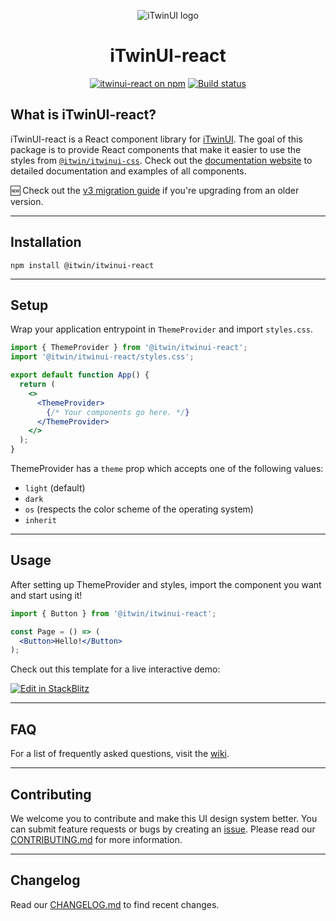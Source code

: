 <p align="center">
  <picture>
    <source
      media='(prefers-color-scheme: dark)'
      srcset='https://itwin.github.io/iTwinUI/logo-dark.svg'
    />
    <img
      src='https://itwin.github.io/iTwinUI/logo.svg'
      alt='iTwinUI logo'
    />
  </picture>
</p>

<h1 align="center">iTwinUI-react</h1>

<div align="center">
  
  [![itwinui-react on npm](https://img.shields.io/npm/v/@itwin/itwinui-react)](https://www.npmjs.com/package/@itwin/itwinui-react)
  [![Build status](https://github.com/iTwin/iTwinUI/actions/workflows/build.yml/badge.svg?branch=main)](https://github.com/iTwin/iTwinUI/actions/workflows/build.yml?query=branch%3Amain)

</div>

## What is iTwinUI-react?

iTwinUI-react is a React component library for [iTwinUI](https://github.com/iTwin/iTwinUI).
The goal of this package is to provide React components that make it easier to use the styles from [`@itwin/itwinui-css`](https://github.com/iTwin/iTwinUI/tree/main/packages/itwinui-css). Check out the [documentation website](https://itwinui.bentley.com/) to detailed documentation and examples of all components.

🆕 Check out the [v3 migration guide](https://github.com/iTwin/iTwinUI/wiki/iTwinUI-react-v3-migration-guide) if you're upgrading from an older version.

---

## Installation

```
npm install @itwin/itwinui-react
```

---

## Setup

Wrap your application entrypoint in `ThemeProvider` and import `styles.css`.

```jsx
import { ThemeProvider } from '@itwin/itwinui-react';
import '@itwin/itwinui-react/styles.css';

export default function App() {
  return (
    <>
      <ThemeProvider>
        {/* Your components go here. */}
      </ThemeProvider>
    </>
  );
}
```

ThemeProvider has a `theme` prop which accepts one of the following values:
  - `light` (default)
  - `dark`
  - `os` (respects the color scheme of the operating system)
  - `inherit`

---

## Usage

After setting up ThemeProvider and styles, import the component you want and start using it!

```jsx
import { Button } from '@itwin/itwinui-react';

const Page = () => (
  <Button>Hello!</Button>
);
```

Check out this template for a live interactive demo:

[![Edit in StackBlitz](https://developer.stackblitz.com/img/open_in_stackblitz.svg)](https://stackblitz.io/github/iTwin/iTwinUI/tree/main/minimal-sandbox?file=/src/App.tsx)

---

## FAQ

For a list of frequently asked questions, visit the [wiki](https://github.com/iTwin/iTwinUI/wiki/FAQ).

---

## Contributing

We welcome you to contribute and make this UI design system better. You can submit feature requests or bugs by creating an [issue](https://github.com/iTwin/iTwinUI/issues).
Please read our [CONTRIBUTING.md](https://github.com/iTwin/iTwinUI/blob/main/CONTRIBUTING.md) for more information.

---

## Changelog

Read our [CHANGELOG.md](https://github.com/iTwin/iTwinUI/blob/main/packages/itwinui-react/CHANGELOG.md) to find recent changes.
